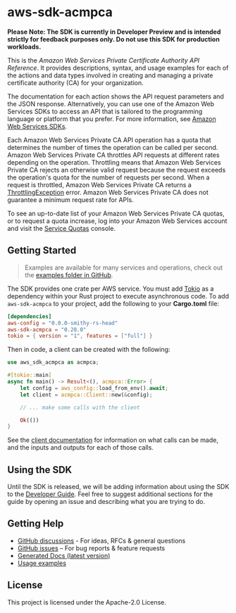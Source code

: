 # aws-sdk-acmpca

**Please Note: The SDK is currently in Developer Preview and is intended strictly for
feedback purposes only. Do not use this SDK for production workloads.**

This is the _Amazon Web Services Private Certificate Authority API Reference_. It provides descriptions, syntax, and usage examples for each of the actions and data types involved in creating and managing a private certificate authority (CA) for your organization.

The documentation for each action shows the API request parameters and the JSON response. Alternatively, you can use one of the Amazon Web Services SDKs to access an API that is tailored to the programming language or platform that you prefer. For more information, see [Amazon Web Services SDKs](https://aws.amazon.com/tools/#SDKs).

Each Amazon Web Services Private CA API operation has a quota that determines the number of times the operation can be called per second. Amazon Web Services Private CA throttles API requests at different rates depending on the operation. Throttling means that Amazon Web Services Private CA rejects an otherwise valid request because the request exceeds the operation's quota for the number of requests per second. When a request is throttled, Amazon Web Services Private CA returns a [ThrottlingException](https://docs.aws.amazon.com/acm-pca/latest/APIReference/CommonErrors.html) error. Amazon Web Services Private CA does not guarantee a minimum request rate for APIs.

To see an up-to-date list of your Amazon Web Services Private CA quotas, or to request a quota increase, log into your Amazon Web Services account and visit the [Service Quotas](https://console.aws.amazon.com/servicequotas/) console.

## Getting Started

> Examples are available for many services and operations, check out the
> [examples folder in GitHub](https://github.com/awslabs/aws-sdk-rust/tree/main/examples).

The SDK provides one crate per AWS service. You must add [Tokio](https://crates.io/crates/tokio)
as a dependency within your Rust project to execute asynchronous code. To add `aws-sdk-acmpca` to
your project, add the following to your **Cargo.toml** file:

```toml
[dependencies]
aws-config = "0.0.0-smithy-rs-head"
aws-sdk-acmpca = "0.28.0"
tokio = { version = "1", features = ["full"] }
```

Then in code, a client can be created with the following:

```rust
use aws_sdk_acmpca as acmpca;

#[tokio::main]
async fn main() -> Result<(), acmpca::Error> {
    let config = aws_config::load_from_env().await;
    let client = acmpca::Client::new(&config);

    // ... make some calls with the client

    Ok(())
}
```

See the [client documentation](https://docs.rs/aws-sdk-acmpca/latest/aws_sdk_acmpca/client/struct.Client.html)
for information on what calls can be made, and the inputs and outputs for each of those calls.

## Using the SDK

Until the SDK is released, we will be adding information about using the SDK to the
[Developer Guide](https://docs.aws.amazon.com/sdk-for-rust/latest/dg/welcome.html). Feel free to suggest
additional sections for the guide by opening an issue and describing what you are trying to do.

## Getting Help

* [GitHub discussions](https://github.com/awslabs/aws-sdk-rust/discussions) - For ideas, RFCs & general questions
* [GitHub issues](https://github.com/awslabs/aws-sdk-rust/issues/new/choose) – For bug reports & feature requests
* [Generated Docs (latest version)](https://awslabs.github.io/aws-sdk-rust/)
* [Usage examples](https://github.com/awslabs/aws-sdk-rust/tree/main/examples)

## License

This project is licensed under the Apache-2.0 License.

